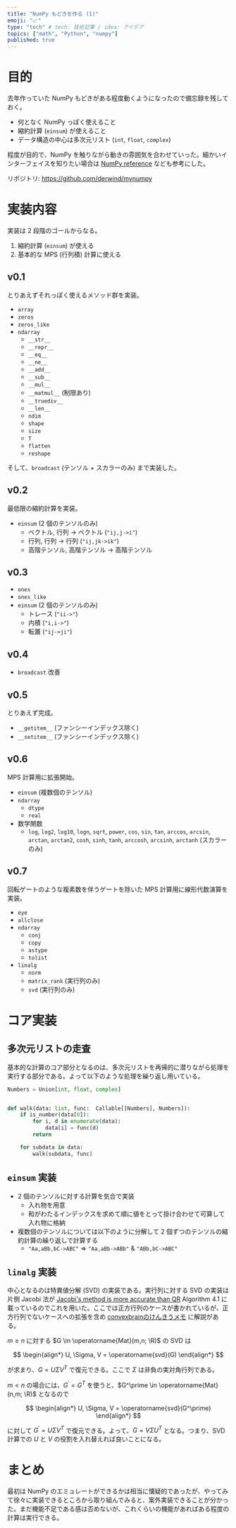 ```yaml
---
title: "NumPy もどきを作る (1)"
emoji: "📈"
type: "tech" # tech: 技術記事 / idea: アイデア
topics: ["math", "Python", "numpy"]
published: true
---
```


# 目的

去年作っていた NumPy もどきがある程度動くようになったので備忘録を残しておく。

- 何となく NumPy っぽく使えること
- 縮約計算 (`einsum`) が使えること
- データ構造の中心は多次元リスト (`int`, `float`, `complex`)

程度が目的で、NumPy を触りながら動きの雰囲気を合わせていった。細かいインターフェイスを知りたい場合は [NumPy reference](https://numpy.org/doc/stable/reference/index.html) なども参考にした。

リポジトリ: https://github.com/derwind/mynumpy

# 実装内容

実装は 2 段階のゴールからなる。

1. 縮約計算 (`einsum`) が使える
1. 基本的な MPS (行列積) 計算に使える

## v0.1

とりあえずそれっぽく使えるメソッド群を実装。

- `array`
- `zeros`
- `zeros_like`
- `ndarray`
    - `__str__`
    - `__repr__`
    - `__eq__`
    - `__ne__`
    - `__add__`
    - `__sub__`
    - `__mul__`
    - `__matmul__` (制限あり)
    - `__truediv__`
    - `__len__`
    - `ndim`
    - `shape`
    - `size`
    - `T`
    - `flatten`
    - `reshape`

そして、`broadcast` (テンソル + スカラーのみ) まで実装した。

## v0.2

最低限の縮約計算を実装。

- `einsum` (2 個のテンソルのみ)
    - ベクトル, 行列 → ベクトル (`"ij,j->i"`)
    - 行列, 行列 → 行列 (`"ij,jk->ik"`)
    - 高階テンソル, 高階テンソル → 高階テンソル

## v0.3

- `ones`
- `ones_like`
- `einsum` (2 個のテンソルのみ)
    - トレース (`"ii->"`)
    - 内積 (`"i,i->"`)
    - 転置  (`"ij->ji"`)

## v0.4

- `broadcast` 改善

## v0.5

とりあえず完成。

- `__getitem__` (ファンシーインデックス除く)
- `__setitem__` (ファンシーインデックス除く)

## v0.6

MPS 計算用に拡張開始。

- `einsum` (複数個のテンソル)
- `ndarray`
    - `dtype`
    - `real`
- 数学関数
    - `log`, `log2`, `log10`, `logn`, `sqrt`, `power`, `cos`, `sin`, `tan`, `arccos`, `arcsin`, `arctan`, `arctan2`, `cosh`, `sinh`, `tanh`, `arccosh`, `arcsinh`, `arctanh` (スカラーのみ)

## v0.7

回転ゲートのような複素数を伴うゲートを除いた MPS 計算用に線形代数演算を実装。

- `eye`
- `allclose`
- `ndarray`
    - `conj`
    - `copy`
    - `astype`
    - `tolist`
- `linalg`
    - `norm`
    - `matrix_rank` (実行列のみ)
    - `svd` (実行列のみ)

# コア実装

## 多次元リストの走査

基本的な計算のコア部分となるのは、多次元リストを再帰的に潜りながら処理を実行する部分である。よって以下のような処理を繰り返し用いている。

```python
Numbers = Union[int, float, complex]


def walk(data: list, func:  Callable[[Numbers], Numbers]):
    if is_number(data[0]):
        for i, d in enumerate(data):
            data[i] = func(d)
        return

    for subdata in data:
        walk(subdata, func)
```

## `einsum` 実装

- 2 個のテンソルに対する計算を気合で実装
    - 入れ物を用意
    - 和がわたるインデックスを求めて順に値をとって掛け合わせて可算して入れ物に格納
- 複数個のテンソルについては以下のように分解して 2 個ずつのテンソルの縮約計算の繰り返しで計算する
    - `"Aa,aBb,bC->ABC"` => `"Aa,aBb->ABb"` & `"ABb,bC->ABC"`

## `linalg` 実装

中心となるのは特異値分解 (SVD) の実装である。実行列に対する SVD の実装は片側 Jacobi 法が [Jacobi's method is more accurate than QR](https://www.netlib.org/lapack/lawnspdf/lawn15.pdf) Algorithm 4.1 に載っているのでこれを用いた。ここでは正方行列のケースが書かれているが、正方行列でないケースへの拡張を含め [convexbrainのけんきうメモ](https://convexbrain.github.io/studynotes/SVD) に解説がある。

$m \geq n$ に対する $G \in \operatorname{Mat}(m,n; \R)$ の SVD は

$$
\begin{align*}
U, \Sigma, V = \operatorname{svd}(G)
\end{align*}
$$

が求まり、$G = U \Sigma V^T$ で復元できる。ここで $\Sigma$ は非負の実対角行列である。

$m < n$ の場合には、$G^\prime = G^T$ を使うと、$G^\prime \in \operatorname{Mat}(n,m; \R)$ となるので

$$
\begin{align*}
U, \Sigma, V = \operatorname{svd}(G^\prime)
\end{align*}
$$

に対して $G^\prime = U \Sigma V^T$ で復元できる。よって、$G = V \Sigma U^T$ となる。つまり、SVD 計算での $U$ と $V$ の役割を入れ替えれば良いことになる。

# まとめ

最初は NumPy のエミュレートができるかは相当に懐疑的であったが、やってみて徐々に実装できるところから取り組んでみると、案外実装できることが分かった。まだ機能不足である感は否めないが、これくらいの機能があればある程度の計算は実行できる。

